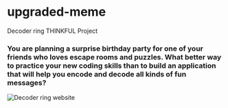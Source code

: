 # upgraded-meme
Decoder ring THINKFUL Project
### You are planning a surprise birthday party for one of your friends who loves escape rooms and puzzles. What better way to practice your new coding skills than to build an application that will help you encode and decode all kinds of fun messages?


![Decoder ring website](../Image/decoder.png)
